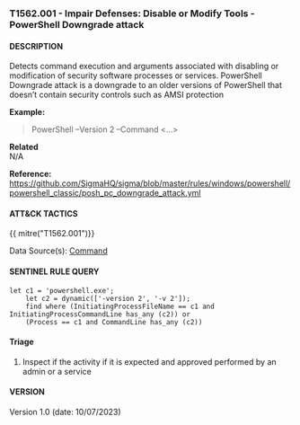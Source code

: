 ### T1562.001 - Impair Defenses: Disable or Modify Tools - PowerShell Downgrade attack
  


####  DESCRIPTION  
Detects command execution and arguments associated with disabling or modification of security software processes or services. PowerShell Downgrade attack is a downgrade to an older versions of PowerShell that doesn’t contain security controls such as AMSI protection    

**Example:**  
> PowerShell –Version 2 –Command <…>    


**Related**  
N/A

**Reference:**  
https://github.com/SigmaHQ/sigma/blob/master/rules/windows/powershell/powershell_classic/posh_pc_downgrade_attack.yml      


####  ATT&CK TACTICS  
{{ mitre("T1562.001")}}    

Data Source(s): [Command](https://attack.mitre.org/datasources/DS001/)


#### SENTINEL RULE QUERY   

~~~
let c1 = 'powershell.exe'; 
    let c2 = dynamic(['-version 2', '-v 2']);
    find where (InitiatingProcessFileName == c1 and InitiatingProcessCommandLine has_any (c2)) or 
    (Process == c1 and CommandLine has_any (c2)) 
~~~


#### Triage  

1. Inspect if the activity if it is expected and approved performed by an admin or a service  


#### VERSION  
Version 1.0 (date: 10/07/2023)  
